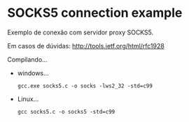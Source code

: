 # SOCKS5 connection example

Exemplo de conexão com servidor proxy SOCKS5.

Em casos de dúvidas: http://tools.ietf.org/html/rfc1928




Compilando...

- windows...
 
      gcc.exe socks5.c -o socks -lws2_32 -std=c99
 


- Linux...


      gcc socks5.c -o socks5 -std=c99
